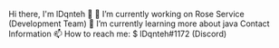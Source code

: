 Hi there, I'm lDqnteh 👋
🔭 I’m currently working on Rose Service (Development Team)
🌱 I’m currently learning more about java
Contact Information
📫 How to reach me: $ lDqnteh#1172 (Discord)
